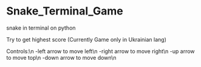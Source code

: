 # Snake_Terminal_Game
snake in terminal on python

Try to get highest score (Currently Game only in Ukrainian lang)

Controls:\n
 -left arrow to move left\n
 -right arrow to move right\n
 -up arrow to move top\n
 -down arrow to move down\n
